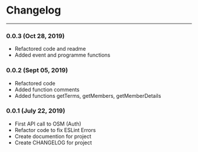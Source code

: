 # Changelog
---------

### 0.0.3 (Oct 28, 2019)
- Refactored code and readme
- Added event and programme functions 

### 0.0.2 (Sept 05, 2019)
- Refactored code
- Added function comments
- Added functions getTerms, getMembers, getMemberDetails

### 0.0.1 (July 22, 2019)
- First API call to OSM (Auth)
- Refactor code to fix ESLint Errors
- Create documention for project
- Create CHANGELOG for project